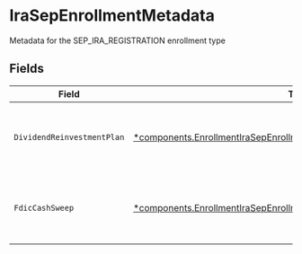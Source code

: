 # IraSepEnrollmentMetadata

Metadata for the SEP_IRA_REGISTRATION enrollment type


## Fields

| Field                                                                                                                                                           | Type                                                                                                                                                            | Required                                                                                                                                                        | Description                                                                                                                                                     | Example                                                                                                                                                         |
| --------------------------------------------------------------------------------------------------------------------------------------------------------------- | --------------------------------------------------------------------------------------------------------------------------------------------------------------- | --------------------------------------------------------------------------------------------------------------------------------------------------------------- | --------------------------------------------------------------------------------------------------------------------------------------------------------------- | --------------------------------------------------------------------------------------------------------------------------------------------------------------- |
| `DividendReinvestmentPlan`                                                                                                                                      | [*components.EnrollmentIraSepEnrollmentMetadataDividendReinvestmentPlan](../../models/components/enrollmentirasepenrollmentmetadatadividendreinvestmentplan.md) | :heavy_minus_sign:                                                                                                                                              | Option to auto-enroll in Dividend Reinvestment; defaults to true                                                                                                | DIVIDEND_REINVESTMENT_ENROLL                                                                                                                                    |
| `FdicCashSweep`                                                                                                                                                 | [*components.EnrollmentIraSepEnrollmentMetadataFdicCashSweep](../../models/components/enrollmentirasepenrollmentmetadatafdiccashsweep.md)                       | :heavy_minus_sign:                                                                                                                                              | Option to auto-enroll in FDIC cash sweep; defaults to true                                                                                                      | FDIC_CASH_SWEEP_ENROLL                                                                                                                                          |